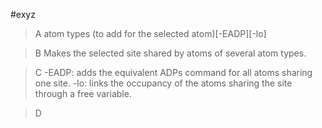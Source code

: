 #exyz

>A atom types (to add for the selected atom)[-EADP][-lo]

>B Makes the selected site shared by atoms of several atom types.

>C -EADP: adds the equivalent ADPs command for all atoms sharing one site.
-lo: links the occupancy of the atoms sharing the site through a free variable.

>D